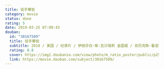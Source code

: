 ```yaml
---
title: 徒手攀岩
category: movie
status: done
rating: 5
date: 2019-03-25 07:09:43
douban:
  id: "30167509"
  title: 徒手攀岩
  subtitle: 2018 / 美国 / 纪录片 / 伊丽莎白·柴·瓦沙瑞莉 金国威 / 亚历克斯·霍诺德 汤米·考德威尔
  rating: 8.8
  cover: https://img1.doubanio.com/view/photo/m_ratio_poster/public/p2566598269.jpg
  link: https://movie.douban.com/subject/30167509/
---
```


